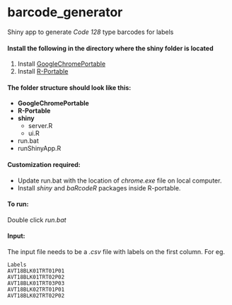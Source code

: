 # barcode_generator
Shiny app to generate _Code 128_ type barcodes for labels

#### Install the following in the directory where the shiny folder is located
1. Install [GoogleChromePortable](https://portableapps.com/apps/internet/google_chrome_portable)
2. Install [R-Portable](https://sourceforge.net/projects/rportable/)

#### The folder structure should look like this:
+ **GoogleChromePortable**
+ **R-Portable**
+ **shiny**
    - server.R
    - ui.R
+ run.bat
+ runShinyApp.R

#### Customization required:
- Update run.bat with the location of _chrome.exe_ file on local computer.
- Install _shiny_ and _baRcodeR_ packages inside R-portable.

#### To run:
Double click _run.bat_


#### Input:
The input file needs to be a _.csv_ file with labels on the first column. For eg. 
```
Labels
AVT18BLK01TRT01P01
AVT18BLK01TRT02P02
AVT18BLK01TRT03P03
AVT18BLK02TRT01P01
AVT18BLK02TRT02P02
```
